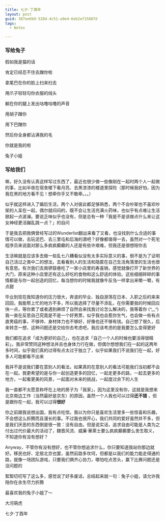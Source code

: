 ```yaml
---
title: 七夕·丁酉年
layout: post
guid: 387ee6b9-520d-4c51-a9e4-6eb2ef15887d
tags:
  - Notes

---
```


### 写给兔子

假如我是猫的话 

肯定已经忍不住去蹭你啦 

拿尾巴在你的脸上扫来扫去 

用爪子轻轻勾你衣服的线头 

躺在你的腿上发出咕噜咕噜的声音 

用胡子蹭你 

用下巴蹭你 

然后你全身都沾满我的毛 

你就是我的啦 

兔子小姐


### 写给我们

嘛，好久没有认真这样写过东西了，最近也很少做一些像刚在一起时两个人一起做的事，比如半夜在宿舍楼下看月亮、去黑漆漆的楼道里探险（那时候我好怕，因为我在黑的地方看不见！想牵你手又不敢牵。。。） 

似乎就这样进入了婚后生活，两个人对彼此都足够熟悉，两个不会吵架也不喜欢吵架的人呆在一起，偶尔就闷闷的，既不会让生活充满火药味，也似乎有点难让生活掀起一点波澜。要说乏味似乎也没有，但是总有一种「我是不是该做点什么来让这女神经更活蹦乱跳一点？」的自问 

于是我去把我俩曾经写过的Wunderlist翻出来看了又看，也没找到什么合适的事情可以做，去玩泥巴、去三里屯和后海的酒吧？好像都值得一去，虽然对一个死宅程序员来说面对那么多疯疯癫癫的人还是有些许艰难，但我还是很想陪你去 

生活嘛就是应该多去做一些乱七八糟看似没有太多实际意义的事，倒不是为了证明自己活过之类中二的想法，去看看别人的生活和隐匿在自己生活角落里的生活也很有意思。有次我们去南锣鼓巷吃了一家小店里的寿喜锅，感觉就像打开了新世界的大门，原来这种小店里还有这么好吃的食物和这么舒适的体验。这些细细碎碎的事情都是与你一起创造的回忆，每当想你的时候我就像牛反刍一样拿出来嚼一嚼，有点甜

毕业到现在我知道你的压力很大，奔波的毕业、独自游荡在日本、入职之后的来来回回，我能帮上忙的地方不多，所以我选择了尽量不添乱，在你需要我的时候回应快一点，等你累了或者遇到麻烦了自然会来找我讨论怎么解决的，我等着你 (*^__^*) 我一直在反思自己究竟是不是一个好男票，似乎我也会惹你生气，也会做一些有点直男癌的事，不够帅、身材体力也不够好，好像也还不够有钱。自己想了很久，后来转念一想，这种问题还是交给你去考虑吧，我应该考虑的是我要怎么变得更好

我们都在追求「成为更好的自己」，也在追求「自己一个人的时候也要活得很精彩」，我非常赞同这种想法并且也身体力行在做，但偶尔想想我们在一起的这两年多时间，似乎我们真的过得有点太过于独立了，似乎如果我们不说我们在一起，好多人可能都看不出来 

我并不是说我们要在意别人的看法，如果真的在意别人的看法可能我们当初都不会在一起。我更希望的是与你一起创造更多的回忆，一起走更多的路，一起去更多的地方，一起看更美的风景，一起面对未来的挑战，一起度过余下的人生 

我一直都不太愿意称呼在上地的房子为「我家」，因为这里没有你，这就是我想来北京南边工作（当然最好是京东）的原因，虽然一个人我也可以过得**还不错** ，但是跟你在一起，我可以过得**很好**

你之前跟我说想出国，我有点吃惊。我以为你只是喜欢生活里多一些惊喜和乐趣，不会想这么折腾而且漫长的事。不过我也很开心，我们共同的爱好虽然并不多，但是我们厌恶的东西倒是很一致：没有自由。但是说实话，追求自由可能是人类为之付出过代价最大的活动了，魏晋风流、威廉·華萊士要么疯疯癫癫要么舍生取义，不知道你有没有想好？ 

Anyway，不管你有没有想好，也不管你想追求什么，你只要知道我站你那边就好。移民也好、定居北京也罢，虽然前路多坎坷，但都是以我们的能力能走得通的路，就像一场团队游戏，只要我们俩齐心协力，哪怕吃点苦头，赢下比赛问题还是没问题的

絮絮叨叨写了这么多，感觉说了好多废话，总结起来就一句：兔子小姐，请允许我陪你在余生尽力折腾

最喜欢我的兔子小姐了～

大河萌虎

七夕·丁酉年

